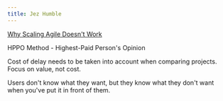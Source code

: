 ```yaml
---
title: Jez Humble
---
```


[Why Scaling Agile Doesn't Work](https://www.youtube.com/watch?v=2zYxWEZ0gYg)

HPPO Method - Highest-Paid Person's Opinion

Cost of delay needs to be taken into account when comparing projects.
Focus on value, not cost.

Users don't know what they want, but they know what they don't want when you've
put it in front of them.

